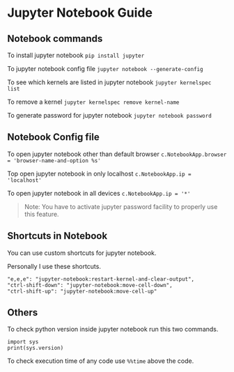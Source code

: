 # Jupyter Notebook Guide



## Notebook commands

To install jupyter notebook
`pip install jupyter`

To jupyter notebook config file
`jupyter notebook --generate-config`

To see which kernels are listed in jupyter notebook
`jupyter kernelspec list`

To remove a kernel
`jupyter kernelspec remove kernel-name`

To generate password for jupyter notebook
`jupyter notebook password`



## Notebook Config file

To open jupyter notebook other than default browser
`c.NotebookApp.browser = 'browser-name-and-option %s'`

Top open jupyter notebook in only localhost
`c.NotebookApp.ip = 'localhost'`

To open jupyter notebook in all devices
`c.NotebookApp.ip = '*'`
> Note: You have to activate jupyter password facility to properly use this feature.


## Shortcuts in Notebook

You can use custom shortcuts for jupyter notebook.

Personally I use these shortcuts.

```
"e,e,e": "jupyter-notebook:restart-kernel-and-clear-output",
"ctrl-shift-down": "jupyter-notebook:move-cell-down",
"ctrl-shift-up": "jupyter-notebook:move-cell-up"
```

## Others

To check python version inside jupyter notebook run this two commands.

```
import sys
print(sys.version)
```

To check execution time of any code use
`%%time` above the code.
